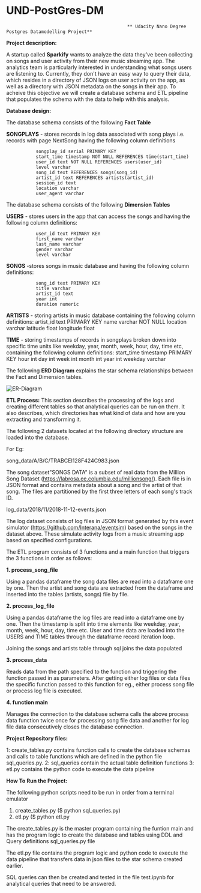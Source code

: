 # UND-PostGres-DM
                                                 ** Udacity Nano Degree Postgres Datamodelling Project**


**Project description:** 

A startup called **Sparkify** wants to analyze the data they've been collecting on songs and user activity from their new music streaming app. The analytics team is particularly interested in understanding what songs users are listening to. Currently, they don't have an easy way to query their data, which resides in a directory of JSON logs on user activity on the app, as well as a directory with JSON metadata on the songs in their app.
To acheive this objective we will create a database schema and ETL pipeline that populates the schema with the data to help with  this analysis. 

**Database design:**  

The database schema consists of the following **Fact Table**

   **SONGPLAYS** - stores records in log data associated with song plays i.e. records with page NextSong having the following column definitions
  
               songplay_id serial PRIMARY KEY
               start_time timestamp NOT NULL REFERENCES time(start_time)
               user_id text NOT NULL REFERENCES users(user_id)
               level varchar
               song_id text REFERENCES songs(song_id)
               artist_id text REFERENCES artists(artist_id)
               session_id text
               location varchar
               user_agent varchar

The database schema consists of the following **Dimension Tables**

**USERS**  - stores users in the app that can access the songs and having the following column definitions:
  
               user_id text PRIMARY KEY
               first_name varchar
               last_name varchar
               gender varchar
               level varchar 

**SONGS**  -stores  songs in music database and having the following column definitions:

               song_id text PRIMARY KEY
               title varchar
               artist_id text
               year int
               duration numeric

**ARTISTS** - storing artists in music database containing the following column definitions:
               artist_id text PRIMARY KEY
               name varchar NOT NULL
               location varchar
               latitude float
               longitude float

**TIME** - storing timestamps of records in songplays broken down into specific time units like weekday, year, month, week, hour, day, time etc, containing the following column definitions:
               start_time timestamp PRIMARY KEY
               hour int
               day int
               week int
               month int
               year int
               weekday varchar


The following **ERD Diagram** explains the star schema relationships between the Fact and Dimension tables.

![ER-Diagram](https://udacity-reviews-uploads.s3.us-west-2.amazonaws.com/_attachments/33760/1616254201/Song_ERD.png)

**ETL Process:** This section describes the processing of the logs and creating different tables so that analytical queries can be run on them. It also describes, which directories has what kind of data and how are you extracting and transforming it.

The following 2 datasets located at the following directory structure are loaded into the database.

For Eg: 

song_data/A/B/C/TRABCEI128F424C983.json

The song dataset"SONGS DATA" is a subset of real data from the Million Song Dataset (https://labrosa.ee.columbia.edu/millionsong/). Each file is in JSON format and contains metadata about a song and the artist of that song. The files are partitioned by the first three letters of each song's track ID.

log_data/2018/11/2018-11-12-events.json

The log dataset consists of log files in JSON format generated by this event simulator (https://github.com/Interana/eventsim) based on the songs in the dataset above. These simulate activity logs from a music streaming app based on specified configurations.

The ETL program consists of 3 functions and a main function that triggers the 3 functions in order as follows:

**1. process_song_file**
   
Using a pandas dataframe the song data files are read into a dataframe one by one. Then the artist and song data are extracted from the dataframe and inserted into the       tables (artists, songs) file by file. 

**2. process_log_file**

Using a pandas dataframe the log files are read into a dataframe one by one. Then the timestamp is split into time elements like weekday, year, month, week, hour, day, time etc. 
User and time data are loaded into the USERS and TIME tables through the dataframe record iteration loop.

Joining the songs and artists table through sql joins the data populated 

**3. process_data**

Reads data from the path specified to the function and triggering the function passed in as parameters. After getting either log files or data files the specific function passed to this function for eg., either process song file or process log file is executed.



**4. function main**

  Manages the connection to the database schema
  calls the above process data function twice once for processing song file data and another for log file data consecutively
  closes the database connection.
  
  


**Project Repository files:** 

1: create_tables.py contains function calls to create the database schemas and calls to table functions which are defined in the python file sql_queries.py.
2: sql_queries contain the actual table definition functions
3: etl.py contains the python code to execute the data pipeline



**How To Run the Project:** 

The following python scripts need to be run in order from a terminal emulator 

1. create_tables.py  ($  python sql_queries.py)
2. etl.py            ($  python etl.py

The create_tables.py is the master program containing the funtion main and has the program logic to create the database and tables using DDL and Query definitions sql_queries.py file

The etl.py file contains the program logic and python code to execute the data pipeline that transfers data in json files to the star schema created earlier.

SQL queries can then be created and tested in the file test.ipynb for analytical queries that need to be answered.

